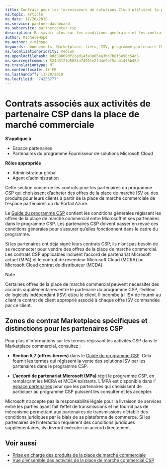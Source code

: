 ```yaml
---
title: Contrats pour les fournisseurs de solutions Cloud utilisant la place de marché commerciale | Espace partenaires
ms.topic: article
ms.date: 11/20/2019
ms.service: partner-dashboard
ms.subservice: partnercenter-csp
description: En savoir plus sur les conditions générales et les contrats relatifs aux abonnements à des produits ISV tiers achetés par des partenaires CSP dans la place de marché commerciale.
author: MicheleHope
ms.author: v-mihope
keywords: abonnements, Marketplace, tiers, ISV, programme partenaire CSP, contrats, vendre, acheter,
ms.localizationpriority: medium
ms.openlocfilehash: 8dd58869df2ced14fa3a05ea3bc7b0f6e96c54d5
ms.sourcegitcommit: 524d3121e5053a74911e2fd4e9cf5aab14f6b48d
ms.translationtype: MT
ms.contentlocale: fr-FR
ms.lasthandoff: 11/20/2019
ms.locfileid: "74253777"
---
```

# <a name="contracts-associated-with-csp-partner-activities-in-the-commercial-marketplace"></a>Contrats associés aux activités de partenaire CSP dans la place de marché commerciale

**S’applique à**

- Espace partenaires
- Partenaires du programme Fournisseur de solutions Microsoft Cloud

**Rôles appropriés**

- Administrateur global
- Agent d’administration

Cette section concerne les contrats pour les partenaires du programme CSP qui choisissent d’acheter des offres de la place de marché ISV ou des produits pour leurs clients à partir de la place de marché commerciale de l’espace partenaires ou du Portail Azure.

Le [Guide du programme CSP](https://go.microsoft.com/fwlink/p/?LinkId=617100) contient les conditions générales régissant les offres de la place de marché commercial entre Microsoft et ses partenaires dans le programme CSP. Les partenaires CSP doivent passer en revue ces conditions générales pour s’assurer qu’elles fonctionnent dans le cadre du programme.  

Si les partenaires ont déjà signé leurs contrats CSP, ils n’ont pas besoin de se reconnecter pour vendre des offres de la place de marché commercial. Les contrats CSP applicables incluent l’accord de partenariat Microsoft actuel (MPA) et le contrat de revendeur Microsoft Cloud (MCRA) ou Microsoft Cloud contrat de distributeur (MCDA).

>[!NOTE]
> Certaines offres de la place de marché commercial peuvent nécessiter des accords supplémentaires entre le partenaire du programme CSP, l’éditeur de logiciels indépendant (ISV) et/ou le client. Il incombe à l’ISV de fournir au client le contrat de client approprié associé à chaque offre ISV commandée par ce client.

## <a name="specific-marketplace-contract-areas-and-distinctions-for-csp-partners"></a>Zones de contrat Marketplace spécifiques et distinctions pour les partenaires CSP

Pour plus d’informations sur les termes régissant les activités CSP dans le Marketplace commercial, consultez :

- **Section 5,7 (offres tierces)** dans le [Guide du programme CSP](https://go.microsoft.com/fwlink/p/?LinkId=617100). Cela fournit les termes qui régissent la vente des solutions ISV par les partenaires dans le programme CSP.

- **L’accord de partenariat Microsoft (MPa)** régit le programme CSP, en remplaçant les MCRA et MCDA existants. L’MPA est disponible dans l' [espace partenaires](https://partner.microsoft.com/pcv/dashboard/overview) pour que les partenaires qui choisissent de participer au programme CSP puissent les consulter et les accepter.
  
Microsoft n’accepte pas la responsabilité légale pour la livraison de services entre les parties ayant fait l’effet de transmissions et ne fournit pas de mécanisme permettant aux partenaires de transmissions d’établir des conditions juridiques par le biais de sa plateforme de commerce. Si les partenaires de l’interaction requièrent des conditions juridiques supplémentaires, ils devront exécuter un accord directement.

## <a name="see-also"></a>Voir aussi

- [Prise en charge des produits de la place de marché commerciale](csp-commercial-marketplace-support.md)
- [Vue d’ensemble des activités de la place de marché commercial CSP](csp-commercial-marketplace-overview.md)
